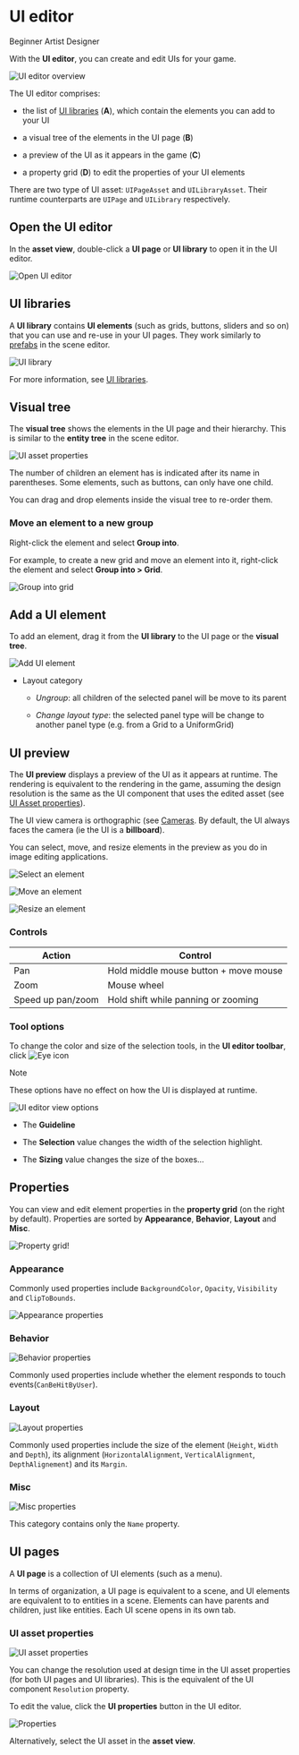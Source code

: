 # UI editor

<span class="label label-doc-level">Beginner</span>
<span class="label label-doc-audience">Artist</span>
<span class="label label-doc-audience">Designer</span>

With the **UI editor**, you can create and edit UIs for your game.

![UI editor overview](media/ui-editor-overview.png)

The UI editor comprises:

* the list of [UI libraries](ui-libraries.png) (**A**), which contain the elements you can add to your UI

* a visual tree of the elements in the UI page (**B**)

* a preview of the UI as it appears in the game (**C**)

* a property grid (**D**) to edit the properties of your UI elements

There are two type of UI asset: `UIPageAsset` and `UILibraryAsset`. Their runtime counterparts are `UIPage` and `UILibrary` respectively.

## Open the UI editor

In the **asset view**, double-click a **UI page** or **UI library** to open it in the UI editor.

![Open UI editor](media/open-UI-editor.png)

## UI libraries

A **UI library** contains **UI elements** (such as grids, buttons, sliders and so on) that you can use and re-use in your UI pages. They work similarly to [prefabs](../game-studio/prefabs.md) in the scene editor.

![UI library](media/UI-library.png)

For more information, see [UI libraries](ui-libraries.md).

## Visual tree

The **visual tree** shows the elements in the UI page and their hierarchy. This is similar to the **entity tree** in the scene editor.

![UI asset properties](media/ui-editor-visual-tree.png)

The number of children an element has is indicated after its name in parentheses. Some elements, such as buttons, can only have one child.

You can drag and drop elements inside the visual tree to re-order them.

### Move an element to a new group

Right-click the element and select **Group into**.

For example, to create a new grid and move an element into it, right-click the element and select **Group into > Grid**.

![Group into grid](media/group-into-grid.png)

## Add a UI element

To add an element, drag it from the **UI library** to the UI page or the **visual tree**.

![Add UI element](media/add-ui-element.gif)

* Layout category

  * *Ungroup*: all children of the selected panel will be move to its parent

  * *Change layout type*: the selected panel type will be change to another panel type (e.g. from a Grid to a UniformGrid)

## UI preview

The **UI preview** displays a preview of the UI as it appears at runtime. The rendering is equivalent to the rendering in the game, assuming the design resolution is the same as the UI component that uses the edited asset (see [UI Asset properties](#ui-asset-properties)).

The UI view camera is orthographic (see [Cameras](../graphics/cameras.md). By default, the UI always faces the camera (ie the UI is a **billboard**).

You can select, move, and resize elements in the preview as you do in image editing applications.

![Select an element](media/ui-editor-selecting.gif)

![Move an element](media/ui-editor-moving.gif)

![Resize an element](media/ui-editor-resizing.gif)

### Controls

| Action            | Control                              
|-------------------|--------------------------------------
| Pan               | Hold middle mouse button + move mouse
| Zoom              | Mouse wheel                    
| Speed up pan/zoom | Hold shift while panning or zooming

### Tool options

To change the color and size of the selection tools, in the **UI editor toolbar**, click ![Eye icon](media/eye-icon.png)

> [!Note]
> These options have no effect on how the UI is displayed at runtime.

![UI editor view options](media/ui-editor-view-options.png)

* The **Guideline** 

* The **Selection** value changes the width of the selection highlight.

* The **Sizing** value changes the size of the boxes...

## Properties

You can view and edit element properties in the **property grid** (on the right by default). Properties are sorted by **Appearance**, **Behavior**, **Layout** and **Misc**.

![Property grid!](media/element-property-grid.png)

### Appearance

Commonly used properties include `BackgroundColor`, `Opacity`, `Visibility` and `ClipToBounds`.

![Appearance properties](media/appearance-properties.png)

### Behavior

![Behavior properties](media/behavior-properties.png)

Commonly used properties include whether the element responds to touch events(`CanBeHitByUser`).

### Layout

![Layout properties](media/layout-properties.png)

Commonly used properties include the size of the element (`Height`, `Width` and `Depth`), its alignment (`HorizontalAlignment`, `VerticalAlignment`, `DepthAlignement`) and its `Margin`.

### Misc

![Misc properties](media/misc-properties.png)

This category contains only the `Name` property.

## UI pages

A **UI page** is a collection of UI elements (such as a menu).

In terms of organization, a UI page is equivalent to a scene, and UI elements are equivalent to to entities in a scene. Elements can have parents and children, just like entities. Each UI scene opens in its own tab.

### UI asset properties

![UI asset properties](media/ui-asset-properties.png)

You can change the resolution used at design time in the UI asset properties (for both UI pages and UI libraries). This is the equivalent of the UI component `Resolution` property.

To edit the value, click the **UI properties** button in the UI editor. 

![Properties](media/UI-properties-button.png)

Alternatively, select the UI asset in the **asset view**.